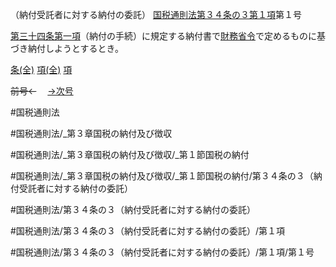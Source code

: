 （納付受託者に対する納付の委託）
[国税通則法第３４条の３第１項](国税通則法＿＿＿＿＿第３４条の３第１項)第１号

[第三十四条第一項](国税通則法＿＿＿＿＿第３４条第１項)（納付の手続）に規定する納付書で[財務省令](国税通則法施行規則＿第２条第２項)で定めるものに基づき納付しようとするとき。

[条(全)](国税通則法＿＿＿＿＿第３４条の３_.md)    [項(全)](国税通則法＿＿＿＿＿第３４条の３第１項_.md)    [項](国税通則法＿＿＿＿＿第３４条の３第１項.md)

~~前号←~~　  [→次号](国税通則法＿＿＿＿＿第３４条の３第１項第２号.md)

#国税通則法

#国税通則法/_第３章国税の納付及び徴収

#国税通則法/_第３章国税の納付及び徴収/_第１節国税の納付

#国税通則法/_第３章国税の納付及び徴収/_第１節国税の納付/第３４条の３（納付受託者に対する納付の委託）

#国税通則法/第３４条の３（納付受託者に対する納付の委託）

#国税通則法/第３４条の３（納付受託者に対する納付の委託）/第１項

#国税通則法/第３４条の３（納付受託者に対する納付の委託）/第１項/第１号

